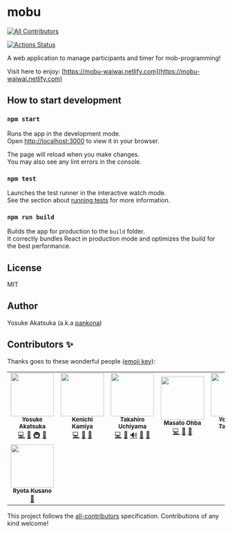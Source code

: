 # mobu

<!-- dprint-ignore-start -->

<!-- ALL-CONTRIBUTORS-BADGE:START - Do not remove or modify this section -->
[![All Contributors](https://img.shields.io/badge/all_contributors-8-orange.svg?style=flat-square)](#contributors-)
<!-- ALL-CONTRIBUTORS-BADGE:END -->

<!-- dprint-ignore-end -->

[![Actions Status](https://github.com/mobu-of-the-world/mobu/workflows/CI/badge.svg)](https://github.com/mobu-of-the-world/mobu/actions)

A web application to manage participants and timer for mob-programming!

Visit here to enjoy: [https://mobu-waiwai.netlify.com](https://mobu-waiwai.netlify.com)

## How to start development

### `npm start`

Runs the app in the development mode.<br />
Open [http://localhost:3000](http://localhost:3000) to view it in your browser.

The page will reload when you make changes.<br />
You may also see any lint errors in the console.

### `npm test`

Launches the test runner in the interactive watch mode.<br />
See the section about [running tests](https://facebook.github.io/create-react-app/docs/running-tests) for more information.

### `npm run build`

Builds the app for production to the `build` folder.<br />
It correctly bundles React in production mode and optimizes the build for the best performance.

## License

MIT

## Author

Yosuke Akatsuka (a.k.a [pankona](https://github.com/pankona))

## Contributors ✨

Thanks goes to these wonderful people ([emoji key](https://allcontributors.org/docs/en/emoji-key)):

<!-- dprint-ignore-start -->

<!-- ALL-CONTRIBUTORS-LIST:START - Do not remove or modify this section -->
<!-- prettier-ignore-start -->
<!-- markdownlint-disable -->
<table>
  <tr>
    <td align="center"><a href="https://pankona.github.io/"><img src="https://avatars.githubusercontent.com/u/6533008?v=4?s=100" width="100px;" alt=""/><br /><sub><b>Yosuke Akatsuka</b></sub></a><br /><a href="https://github.com/mobu-of-the-world/mobu-of-the-world/mobu/commits?author=pankona" title="Code">💻</a> <a href="#design-pankona" title="Design">🎨</a> <a href="#infra-pankona" title="Infrastructure (Hosting, Build-Tools, etc)">🚇</a> <a href="https://github.com/mobu-of-the-world/mobu-of-the-world/mobu/pulls?q=is%3Apr+reviewed-by%3Apankona" title="Reviewed Pull Requests">👀</a></td>
    <td align="center"><a href="https://kachick.github.io/"><img src="https://avatars.githubusercontent.com/u/1180335?v=4?s=100" width="100px;" alt=""/><br /><sub><b>Kenichi Kamiya</b></sub></a><br /><a href="https://github.com/mobu-of-the-world/mobu-of-the-world/mobu/commits?author=kachick" title="Code">💻</a> <a href="https://github.com/mobu-of-the-world/mobu-of-the-world/mobu/issues?q=author%3Akachick" title="Bug reports">🐛</a> <a href="#maintenance-kachick" title="Maintenance">🚧</a></td>
    <td align="center"><a href="http://highwide.hatenablog.com/"><img src="https://avatars.githubusercontent.com/u/1495423?v=4?s=100" width="100px;" alt=""/><br /><sub><b>Takahiro Uchiyama</b></sub></a><br /><a href="https://github.com/mobu-of-the-world/mobu-of-the-world/mobu/commits?author=highwide" title="Code">💻</a> <a href="https://github.com/mobu-of-the-world/mobu-of-the-world/mobu/issues?q=author%3Ahighwide" title="Bug reports">🐛</a> <a href="#audio-highwide" title="Audio">🔊</a> <a href="#design-highwide" title="Design">🎨</a> <a href="https://github.com/mobu-of-the-world/mobu-of-the-world/mobu/pulls?q=is%3Apr+reviewed-by%3Ahighwide" title="Reviewed Pull Requests">👀</a></td>
    <td align="center"><a href="https://ohbarye.github.io/"><img src="https://avatars.githubusercontent.com/u/1811616?v=4?s=100" width="100px;" alt=""/><br /><sub><b>Masato Ohba</b></sub></a><br /><a href="https://github.com/mobu-of-the-world/mobu-of-the-world/mobu/commits?author=ohbarye" title="Code">💻</a> <a href="#tool-ohbarye" title="Tools">🔧</a> <a href="#design-ohbarye" title="Design">🎨</a></td>
    <td align="center"><a href="https://github.com/ravelll"><img src="https://avatars.githubusercontent.com/u/2294362?v=4?s=100" width="100px;" alt=""/><br /><sub><b>Yoshihide Taniguchi</b></sub></a><br /><a href="https://github.com/mobu-of-the-world/mobu-of-the-world/mobu/commits?author=ravelll" title="Code">💻</a> <a href="#design-ravelll" title="Design">🎨</a></td>
    <td align="center"><a href="http://ujihisa.wordpress.com/"><img src="https://avatars.githubusercontent.com/u/11504?v=4?s=100" width="100px;" alt=""/><br /><sub><b>ujihisa</b></sub></a><br /><a href="https://github.com/mobu-of-the-world/mobu-of-the-world/mobu/commits?author=ujihisa" title="Code">💻</a> <a href="https://github.com/mobu-of-the-world/mobu-of-the-world/mobu/issues?q=author%3Aujihisa" title="Bug reports">🐛</a> <a href="#translation-ujihisa" title="Translation">🌍</a></td>
    <td align="center"><a href="https://github.com/motorollerscalatron"><img src="https://avatars.githubusercontent.com/u/7314191?v=4?s=100" width="100px;" alt=""/><br /><sub><b>Masahiro Iwasaki</b></sub></a><br /><a href="https://github.com/mobu-of-the-world/mobu-of-the-world/mobu/commits?author=motorollerscalatron" title="Code">💻</a> <a href="#ideas-motorollerscalatron" title="Ideas, Planning, & Feedback">🤔</a></td>
  </tr>
  <tr>
    <td align="center"><a href="https://github.com/mpls104"><img src="https://avatars.githubusercontent.com/u/31480737?v=4?s=100" width="100px;" alt=""/><br /><sub><b>Ryota Kusano</b></sub></a><br /><a href="https://github.com/mobu-of-the-world/mobu-of-the-world/mobu/issues?q=author%3Ampls104" title="Bug reports">🐛</a></td>
  </tr>
</table>

<!-- markdownlint-restore -->
<!-- prettier-ignore-end -->

<!-- ALL-CONTRIBUTORS-LIST:END -->

<!-- dprint-ignore-end -->

This project follows the [all-contributors](https://github.com/all-contributors/all-contributors) specification. Contributions of any kind welcome!
